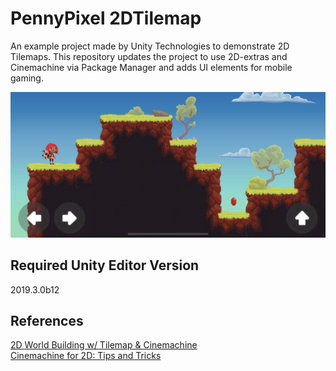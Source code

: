# PennyPixel 2DTilemap

An example project made by Unity Technologies to demonstrate 2D Tilemaps. This repository updates the project to use 2D-extras and Cinemachine via Package Manager and adds UI elements for mobile gaming.

![Screenshot](/PennyPixel.jpg)

## Required Unity Editor Version 
2019.3.0b12

## References
[2D World Building w/ Tilemap & Cinemachine](https://learn.unity.com/tutorial/recorded-video-session-2d-world-building-w-tilemap-cinemachine#)\
[Cinemachine for 2D: Tips and Tricks](https://blogs.unity3d.com/2018/07/17/cinemachine-for-2d-tips-and-tricks/)
